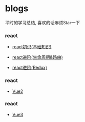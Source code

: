# blogs
平时的学习总结, 喜欢的话麻烦Star一下

### react
- [react初识(基础知识)](./react/react初识(基础知识))

- [react进阶(生命周期&路由)](./react/react进阶(生命周期&路由))

- [react进阶(Redux)](./react/react进阶(Redux))

### react
- [Vue2](./vue2)
### react
- [Vue3](./vue3)